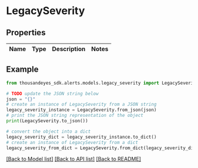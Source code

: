 # LegacySeverity


## Properties

Name | Type | Description | Notes
------------ | ------------- | ------------- | -------------

## Example

```python
from thousandeyes_sdk.alerts.models.legacy_severity import LegacySeverity

# TODO update the JSON string below
json = "{}"
# create an instance of LegacySeverity from a JSON string
legacy_severity_instance = LegacySeverity.from_json(json)
# print the JSON string representation of the object
print(LegacySeverity.to_json())

# convert the object into a dict
legacy_severity_dict = legacy_severity_instance.to_dict()
# create an instance of LegacySeverity from a dict
legacy_severity_from_dict = LegacySeverity.from_dict(legacy_severity_dict)
```
[[Back to Model list]](../README.md#documentation-for-models) [[Back to API list]](../README.md#documentation-for-api-endpoints) [[Back to README]](../README.md)


